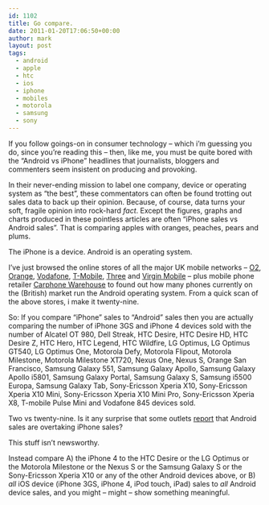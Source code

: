 ```yaml
---
id: 1102
title: Go compare.
date: 2011-01-20T17:06:50+00:00
author: mark
layout: post
tags:
  - android
  - apple
  - htc
  - ios
  - iphone
  - mobiles
  - motorola
  - samsung
  - sony
---
```

If you follow goings-on in consumer technology &#8211; which i&#8217;m guessing you do, since you&#8217;re reading this &#8211; then, like me, you must be quite bored with the &#8220;Android vs iPhone&#8221; headlines that journalists, bloggers and commenters seem insistent on producing and provoking.

In their never-ending mission to label one company, device or operating system as &#8220;the best&#8221;, these commentators can often be found trotting out sales data to back up their opinion. Because, of course, data turns your soft, fragile opinion into rock-hard _fact_. Except the figures, graphs and charts produced in these pointless articles are often &#8220;iPhone sales vs Android sales&#8221;. That is comparing apples with oranges, peaches, pears and plums.

The iPhone is a device. Android is an operating system.

I&#8217;ve just browsed the online stores of all the major UK mobile networks &#8211; [O2](http://shop.o2.co.uk/mobile_phones/Pay_Monthly/all_phones/all_brands), [Orange](http://shop.orange.co.uk/mobile-phones/all), [Vodafone](http://www.vodafone.co.uk/personal/mobile-phones/index.htm), [T-Mobile](http://www.t-mobile.co.uk/shop/android-smartphones/), [Three](http://www.three.co.uk/Phones/Android) and [Virgin Mobile](http://www.virginmobile.com/vm/home.do) &#8211; plus mobile phone retailer [Carphone Warehouse](http://www.carphonewarehouse.com/mobiles/android) to found out how many phones currently on the (British) market run the Android operating system. From a quick scan of the above stores, i make it twenty-nine.

So: If you compare &#8220;iPhone&#8221; sales to &#8220;Android&#8221; sales then you are actually comparing the number of iPhone 3GS and iPhone 4 devices sold with the number of Alcatel OT 980, Dell Streak, HTC Desire, HTC Desire HD, HTC Desire Z, HTC Hero, HTC Legend, HTC Wildfire, LG Optimus, LG Optimus GT540, LG Optimus One, Motorola Defy, Motorola Flipout, Motorola Milestone, Motorola Milestone XT720, Nexus One, Nexus S, Orange San Francisco, Samsung Galaxy 551, Samsung Galaxy Apollo, Samsung Galaxy Apollo i5801, Samsung Galaxy Portal, Samsung Galaxy S, Samsung i5500 Europa, Samsung Galaxy Tab, Sony-Ericsson Xperia X10, Sony-Ericsson Xperia X10 Mini, Sony-Ericsson Xperia X10 Mini Pro, Sony-Ericsson Xperia X8, T-mobile Pulse Mini and Vodafone 845 devices sold.

Two vs twenty-nine. Is it any surprise that some outlets [report](http://www.guardian.co.uk/business/2011/jan/18/carphone-warehouse-mobile-phone-sales) that Android sales are overtaking iPhone sales?

This stuff isn&#8217;t newsworthy.

Instead compare A) the iPhone 4 to the HTC Desire or the LG Optimus or the Motorola Milestone or the Nexus S or the Samsung Galaxy S or the Sony-Ericsson Xperia X10 or any of the other Android devices above, or B) _all_ iOS device (iPhone 3GS, iPhone 4, iPod touch, iPad) sales to _all_ Android device sales, and you might &#8211; might &#8211; show something meaningful.

